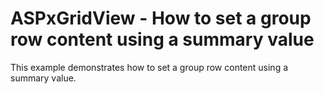 # ASPxGridView - How to set a group row content using a summary value


<p>This example demonstrates how to set a group row content using a summary value.</p>

<br/>


